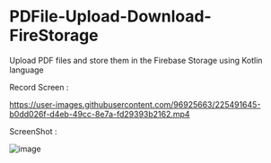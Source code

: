 # PDFile-Upload-Download-FireStorage
Upload PDF files and store them in the Firebase Storage using Kotlin language

Record Screen :

https://user-images.githubusercontent.com/96925663/225491645-b0dd026f-d4eb-49cc-8e7a-fd29393b2162.mp4


ScreenShot :

![image](https://user-images.githubusercontent.com/96925663/225491868-1bb87f8e-11d2-4ba4-9b14-77ffd53d4937.png)


